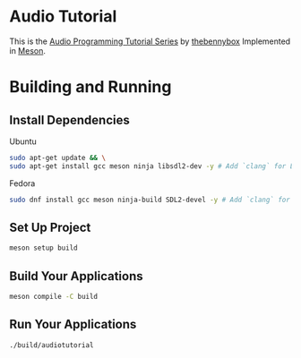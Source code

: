 # Audio Tutorial

This is the [Audio Programming Tutorial Series](https://github.com/BennyQBD/AudioTutorial/) by [thebennybox](https://www.youtube.com/channel/UCnlpv-hhcsAtEHKR2y2fW4Q) Implemented in [Meson](https://mesonbuild.com).

# Building and Running

## Install Dependencies

Ubuntu

```bash
sudo apt-get update && \
sudo apt-get install gcc meson ninja libsdl2-dev -y # Add `clang` for LLVM Clang
```

Fedora

```bash
sudo dnf install gcc meson ninja-build SDL2-devel -y # Add `clang` for LLVM Clang
```

## Set Up Project

```bash
meson setup build
```

## Build Your Applications

```bash
meson compile -C build
```

## Run Your Applications

```bash
./build/audiotutorial
```